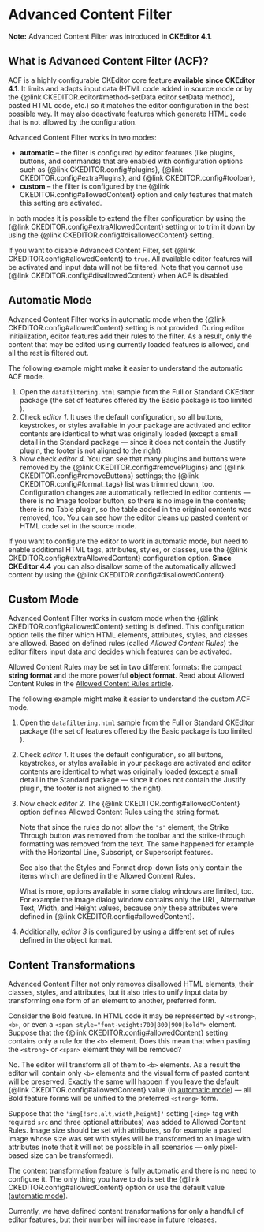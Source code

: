 # Advanced Content Filter

**Note:** Advanced Content Filter was introduced in **CKEditor 4.1**.


## What is Advanced Content Filter (ACF)?

ACF is a highly configurable CKEditor core feature **available since CKEditor 4.1**. It limits and adapts input data (HTML code added in source mode or by the {@link CKEDITOR.editor#method-setData editor.setData method}, pasted HTML code, etc.) so it matches the editor configuration in the best possible way. It may also deactivate features which generate HTML code that is not allowed by the configuration.

Advanced Content Filter works in two modes:

* **automatic** &ndash; the filter is configured by editor features (like plugins, buttons, and commands) that are enabled with configuration options such as {@link CKEDITOR.config#plugins}, {@link CKEDITOR.config#extraPlugins}, and {@link CKEDITOR.config#toolbar},
* **custom** &ndash; the filter is configured by the {@link CKEDITOR.config#allowedContent} option and only features that match this setting are activated.

In both modes it is possible to extend the filter configuration by using the {@link CKEDITOR.config#extraAllowedContent} setting or to trim it down by using the {@link CKEDITOR.config#disallowedContent} setting.

<p class="tip">
	If you want to disable Advanced Content Filter, set {@link CKEDITOR.config#allowedContent} to <code>true</code>. All available editor features will be activated and input data will not be filtered. Note that you cannot use {@link CKEDITOR.config#disallowedContent} when ACF is disabled.
</p>


## Automatic Mode

Advanced Content Filter works in automatic mode when the {@link CKEDITOR.config#allowedContent} setting is not provided. During editor initialization, editor features add their rules to the filter. As a result, only the content that may be edited using currently loaded features is allowed, and all the rest is filtered out.

The following example might make it easier to understand the automatic ACF mode.

1. Open the `datafiltering.html` sample from the Full or Standard CKEditor package (the set of features offered by the Basic package is too limited ).
2. Check *editor 1*. It uses the default configuration, so all buttons, keystrokes, or styles available in your package are activated and editor contents are identical to what was originally loaded (except a small detail in the Standard package &mdash; since it does not contain the Justify plugin, the footer is not aligned to the right).
3. Now check *editor 4*. You can see that many plugins and buttons were removed by the {@link CKEDITOR.config#removePlugins} and {@link CKEDITOR.config#removeButtons} settings; the {@link CKEDITOR.config#format_tags} list was trimmed down, too. Configuration changes are automatically reflected in editor contents &mdash; there is no Image toolbar button, so there is no image in the contents; there is no Table plugin, so the table added in the original contents was removed, too. You can see how the editor cleans up pasted content or HTML code set in the source mode.

<p class="tip">
	If you want to configure the editor to work in automatic mode, but need to enable additional HTML tags, attributes, styles, or classes, use the {@link CKEDITOR.config#extraAllowedContent} configuration option. <strong>Since CKEditor 4.4</strong> you can also disallow some of the automatically allowed content by using the {@link CKEDITOR.config#disallowedContent}.
</p>


## Custom Mode

Advanced Content Filter works in custom mode when the {@link CKEDITOR.config#allowedContent} setting is defined. This configuration option tells the filter which HTML elements, attributes, styles, and classes are allowed. Based on defined rules (called *Allowed Content Rules*) the editor filters input data and decides which features can be activated.

Allowed Content Rules may be set in two different formats: the compact **string format** and the more powerful **object format**. Read about Allowed Content Rules in the [Allowed Content Rules article](#!/guide/dev_allowed_content_rules).

The following example might make it easier to understand the custom ACF mode.

1. Open the `datafiltering.html` sample from the Full or Standard CKEditor package (the set of features offered by the Basic package is too limited ).
2. Check *editor 1*. It uses the default configuration, so all buttons, keystrokes, or styles available in your package are activated and editor contents are identical to what was originally loaded (except a small detail in the Standard package &mdash; since it does not contain the Justify plugin, the footer is not aligned to the right).
3. Now check *editor 2*. The {@link CKEDITOR.config#allowedContent} option defines Allowed Content Rules using the string format.

	Note that since the rules do not allow the `'s'` element, the Strike Through button was removed from the toolbar and the strike-through formatting was removed from the text. The same happened for example with the Horizontal Line, Subscript, or Superscript features.

	See also that the Styles and Format drop-down lists only contain the items which are defined in the Allowed Content Rules.

	What is more, options available in some dialog windows are limited, too. For example the Image dialog window contains only the URL, Alternative Text, Width, and Height values, because only these attributes were defined in {@link CKEDITOR.config#allowedContent}.
4. Additionally, *editor 3* is configured by using a different set of rules defined in the object format.


## Content Transformations

Advanced Content Filter not only removes disallowed HTML elements, their classes, styles, and attributes, but it also tries to unify input data by transforming one form of an element to another, preferred form.

Consider the Bold feature. In HTML code it may be represented by `<strong>`, `<b>`, or even a `<span style="font-weight:700|800|900|bold">` element. Suppose that the {@link CKEDITOR.config#allowedContent} setting contains only a rule for the `<b>` element. Does this mean that when pasting the `<strong>` or `<span>` element they will be removed?

No. The editor will transform all of them to `<b>` elements. As a result the editor will contain only `<b>` elements and the visual form of pasted content will be preserved. Exactly the same will happen if you leave the default {@link CKEDITOR.config#allowedContent} value (in [automatic mode](#!/guide/dev_advanced_content_filter-section-2)) &mdash; all Bold feature forms will be unified to the preferred `<strong>` form.

Suppose that the `'img[!src,alt,width,height]'` setting (`<img>` tag with required `src` and three optional attributes) was added to Allowed Content Rules. Image size should be set with attributes, so for example a pasted image whose size was set with styles will be transformed to an image with attributes (note that it will not be possible in all scenarios &mdash; only pixel-based size can be transformed).

The content transformation feature is fully automatic and there is no need to configure it. The only thing you have to do is set the {@link CKEDITOR.config#allowedContent} option or use the default value ([automatic mode](#!/guide/dev_advanced_content_filter-section-2)).

Currently, we have defined content transformations for only a handful of editor features, but their number will increase in future releases.